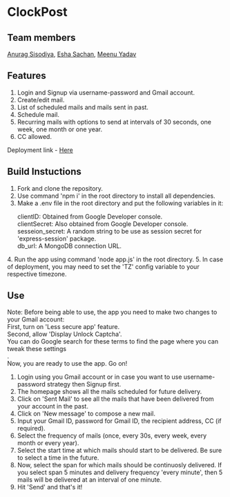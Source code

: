 # ClockPost

## Team members
<a href="https://github.com/Anurps9"> Anurag Sisodiya</a>, <a href="https://github.com/eshasachan18"> Esha Sachan</a>, <a href="https://github.com/Meenu-Yadav">Meenu Yadav</a>

## Features
1. Login and Signup via username-password and Gmail account.
2. Create/edit mail.
3. List of scheduled mails and mails sent in past.
4. Schedule mail.
5. Recurring mails with options to send at intervals of 30 seconds, one week, one month or one year.
6. CC allowed.

Deployment link - <a href="https://serene-brook-91484.herokuapp.com/login">Here</a>

## Build Instuctions
1. Fork and clone the repository.
2. Use command 'npm i' in the root directory to install all dependencies.
3. Make a .env file in the root directory and put the following variables in it:<br>
<ul>
	clientID: Obtained from Google Developer console.<br>
	clientSecret: Also obtained from Google Developer console.<br>
	sesseion_secret: A random string to be use as session secret for 'express-session' package.<br>
	db_url: A MongoDB connection URL.<br>
</ul>
4. Run the app using command 'node app.js' in the root directory.
5. In case of deployment, you may need to set the 'TZ' config variable to your respective timezone. 

## Use

Note: Before being able to use, the app you need to make two changes to your Gmail account:<br>
First, turn on 'Less secure app' feature.<br>
Second, allow 'Display Unlock Captcha'.<br>
You can do Google search for these terms to find the page where you can tweak these settings<br>.
<br>
Now, you are ready to use the app. Go on!

1. Login using you Gmail account or in case you want to use username-password strategy then Signup first.
2. The homepage shows all the mails scheduled for future delivery.
3. Click on 'Sent Mail' to see all the mails that have been delivered from your account in the past.
4. Click on 'New message' to compose a new mail.
5. Input your Gmail ID, password for Gmail ID, the recipient address, CC (if required).
6. Select the frequency of mails (once, every 30s, every week, every month or every year).
7. Select the start time at which mails should start to be delivered. Be sure to select a time in the future.
8. Now, select the span for which mails should be continuosly delivered. If you select span 5 minutes and delivery frequency 'every minute', then 5 mails will be delivered at an interval of one minute.
9. Hit 'Send' and that's it!

